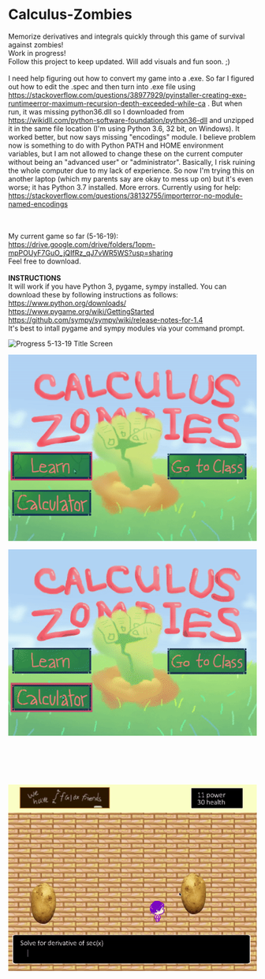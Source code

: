 # Calculus-Zombies
Memorize derivatives and integrals quickly through this game of survival against zombies!
<br> Work in progress!
<br> Follow this project to keep updated. Will add visuals and fun soon. ;)
<br> <br>
I need help figuring out how to convert my game into a .exe. So far I figured out how to edit the .spec and then turn into .exe file using https://stackoverflow.com/questions/38977929/pyinstaller-creating-exe-runtimeerror-maximum-recursion-depth-exceeded-while-ca . But when run, it was missing python36.dll so I downloaded from https://wikidll.com/python-software-foundation/python36-dll and unzipped it in the same file location (I'm using Python 3.6, 32 bit, on Windows). It worked better, but now says missing "encodings" module. I believe problem now is something to do with Python PATH and HOME environment variables, but I am not allowed to change these on the current computer without being an "advanced user" or "administrator". Basically, I risk ruining the whole computer due to my lack of experience. So now I'm trying this on another laptop (which my parents say are okay to mess up on) but it's even worse; it has Python 3.7 installed. More errors.
Currently using for help: https://stackoverflow.com/questions/38132755/importerror-no-module-named-encodings

<br><br>
My current game so far (5-16-19): https://drive.google.com/drive/folders/1opm-mpPOUyF7GuO_jQIfRz_qJ7vWR5WS?usp=sharing
<br> Feel free to download. <br>
<br> <b> INSTRUCTIONS </b> <br>
It will work if you have Python 3, pygame, sympy installed. You can download these by following instructions as follows:
https://www.python.org/downloads/
https://www.pygame.org/wiki/GettingStarted
https://github.com/sympy/sympy/wiki/release-notes-for-1.4
<br>
It's best to intall pygame and sympy modules via your command prompt.
<br>

![Progress 5-13-19 Title Screen](https://github.com/QueenChristina/Calculus-Zombies/blob/master/5-13-19/5-13-19%20Pretty.gif)

![Progress 5-13-19 Lesson](https://github.com/QueenChristina/Calculus-Zombies/blob/master/5-13-19/5-13-19%20Class.gif)

![Progress 5-13-19 Calculator](https://github.com/QueenChristina/Calculus-Zombies/blob/master/5-13-19/5-13-19%20Calc.gif)

<br><br><br><br>

![Progress 5-8-19 Losing](https://github.com/QueenChristina/Calculus-Zombies/blob/master/5-8-19/5-8-10%20Fail.gif)
